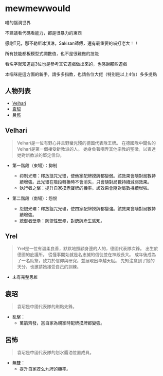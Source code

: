 # mewmewwould
喵的腦洞世界

不建議看代碼看能力，都是很暴力的東西

感謝T兄，那不勒斯冰淇淋，Sakisan師傅，還有最重要的喵打老大！！

所有技能都板模型式調數值，也不是很難做的技能

看名字就知道這3位也是參考其它遊戲做出來的，也感謝那些遊戲

本喵咪是這方面的新手，請多多指教，也請各位大佬（特別是以上4位）多多提點

## 人物列表

+ [Velhari](#Velhari)
+ [袁玿](#袁玿)
+ [呂怖](#呂怖)

## Velhari
> Velhari是一位有野心并且野蠻兇殘的德國代表隊王牌。
> 在德國隊中聞名的Velhari是第一個接受新教派的人。
> 她身負著嘲弄其他宗教的聖徽，以表達她對新教派的堅定信仰。

+ 第一階段（東場）：抑制
	+ 抑制光環：釋放詛咒光環，使他家配牌摸牌都變弱。該效果會隨對局數持續增強。此光環在階段轉換時不會消失，只會隨對局數持續減弱效果。
	+ 執行者之擊：提升自家摸赤寶牌的機率。該效果會隨對局數持續增強。

+ 第二階段（南場）：怨恨
	+ 怨恨光環：釋放詛咒光環，使四家配牌摸牌都變強。該效果會隨對局數持續增強。
	+ 統御者壁壘：防禦性壁壘，對銃牌產生感知。
	
## Yrel
> Yrel是一位有溫柔良善，默默地照顧身邊的人的，德國代表隊次鋒。
> 出生於德國的庇護所。
> 從懂事開始就是名忠誠的信徒並在神殿長大。
> 成年後成為了一名助祭，致力於信仰與研究，並展現出卓越天賦。
> 先知注意到了她的天分，也邀請她接受自己的訓練。

+ 未有完整思維
  
## 袁玿
>袁玿是中國代表隊的刷點先鋒。

+ 亂擊：
	+ 萬箭齊發，當自家為親家時配牌摸牌都變強。
  
## 呂怖
>袁玿是中國代表隊的划水醬油位置成員。

+ 無雙：
	+ 提升自家摸么九牌的機率。
